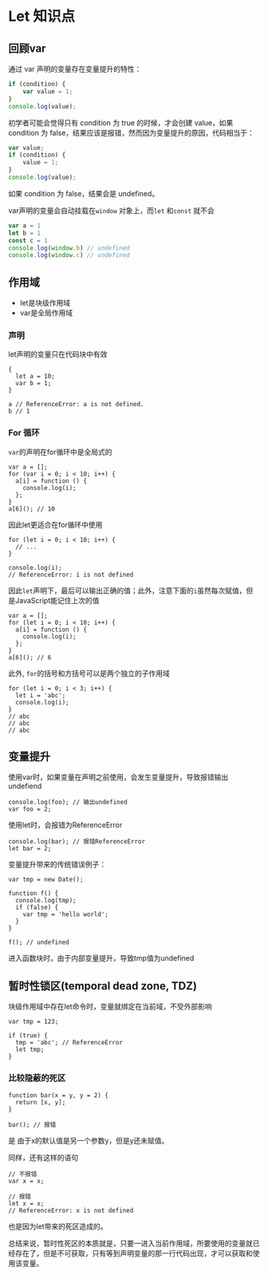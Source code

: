 # Let  知识点

## 回顾var

通过 var 声明的变量存在变量提升的特性：

```javascript
if (condition) {
    var value = 1;
}
console.log(value);
```

初学者可能会觉得只有 condition 为 true 的时候，才会创建 value，如果 condition 为 false，结果应该是报错，然而因为变量提升的原因，代码相当于：

```javascript
var value;
if (condition) {
    value = 1;
}
console.log(value);
```

如果 condition 为 false，结果会是 undefined。

var声明的变量会自动挂载在`window` 对象上，而`let` 和`const` 就不会

```javascript
var a = 1
let b = 1
const c = 1
console.log(window.b) // undefined
console.log(window.c) // undefined
```

## 作用域

* let是块级作用域
* var是全局作用域

### 声明

let声明的变量只在代码块中有效

```text
{
  let a = 10;
  var b = 1;
}

a // ReferenceError: a is not defined.
b // 1
```

### For 循环

`var`的声明在for循环中是全局式的

```text
var a = [];
for (var i = 0; i < 10; i++) {
  a[i] = function () {
    console.log(i);
  };
}
a[6](); // 10
```

因此let更适合在for循环中使用

```text
for (let i = 0; i < 10; i++) {
  // ...
}

console.log(i);
// ReferenceError: i is not defined
```

因此`let`声明下，最后可以输出正确的值；此外，注意下面的`i`虽然每次赋值，但是JavaScript能记住上次的值

```text
var a = [];
for (let i = 0; i < 10; i++) {
  a[i] = function () {
    console.log(i);
  };
}
a[6](); // 6
```

此外, `for`的括号和方括号可以是两个独立的子作用域

```text
for (let i = 0; i < 3; i++) {
  let i = 'abc';
  console.log(i);
}
// abc
// abc
// abc
```

## 变量提升

使用var时，如果变量在声明之前使用，会发生变量提升，导致报错输出undefiend

```text
console.log(foo); // 输出undefined
var foo = 2;
```

使用let时，会报错为ReferenceError

```text
console.log(bar); // 报错ReferenceError
let bar = 2;
```

变量提升带来的传统错误例子：

```text
var tmp = new Date();

function f() {
  console.log(tmp);
  if (false) {
    var tmp = 'hello world';
  }
}

f(); // undefined
```

进入函数块时，由于内部变量提升，导致tmp值为undefined

## 暂时性锁区\(temporal dead zone, TDZ\)

块级作用域中存在let命令时，变量就绑定在当前域，不受外部影响

```text
var tmp = 123;

if (true) {
  tmp = 'abc'; // ReferenceError
  let tmp;
}
```

### 比较隐蔽的死区

```text
function bar(x = y, y = 2) {
  return [x, y];
}

bar(); // 报错
```

是 由于x的默认值是另一个参数y，但是y还未赋值。

同样，还有这样的语句

```text
// 不报错
var x = x;

// 报错
let x = x;
// ReferenceError: x is not defined
```

也是因为let带来的死区造成的。

总结来说，暂时性死区的本质就是，只要一进入当前作用域，所要使用的变量就已经存在了，但是不可获取，只有等到声明变量的那一行代码出现，才可以获取和使用该变量。

